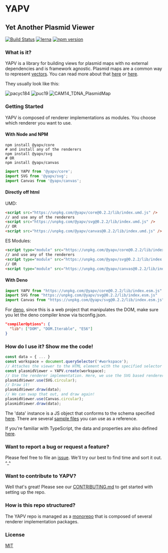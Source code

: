 # YAPV
## **Y**et **A**nother **P**lasmid **V**iewer

[![Build Status](https://travis-ci.com/mycql/yapv.svg?branch=master)](https://travis-ci.com/mycql/yapv)
[![lerna](https://img.shields.io/badge/maintained%20with-lerna-cc00ff.svg)](https://lerna.js.org/)
[![npm version](https://badge.fury.io/js/%40yapv%2Fcore.svg)](https://badge.fury.io/js/%40yapv%2Fcore)

### What is it?

YAPV is a library for building views for plasmid maps with no external dependencies and is framework agnostic. Plasmid maps are a common way to represent [vectors](https://en.wikipedia.org/wiki/Vector_%28molecular_biology%29). You can read more about that [here](https://bitesizebio.com/43119/the-beginners-guide-to-reading-plasmid-maps/) or [here](https://pediaa.com/how-to-read-a-plasmid-map/).

They usually look like this:

![pacyc184](https://www.bocascientific.com/images/pacyc184.gif "https://www.bocascientific.com/")
![puc19](https://www.bocascientific.com/images/puc19.gif "https://www.bocascientific.com/")
![CAM14_TDNA_PlasmidMap](http://2014.igem.org/wiki/images/thumb/0/09/CAM14_TDNA_PlasmidMap.png/180px-CAM14_TDNA_PlasmidMap.png "http://2014.igem.org")

### Getting Started
YAPV is composed of renderer implementations as modules. You choose which renderer you want to use.

#### With Node and NPM
```shell
npm install @yapv/core
# and install any of the renderers
npm install @yapv/svg
# OR
npm install @yapv/canvas
```
```javascript
import YAPV from '@yapv/core';
import SVG from '@yapv/svg';
import Canvas from '@yapv/canvas';
```

#### Directly off html
UMD:
```html
<script src="https://unpkg.com/@yapv/core@0.2.2/lib/index.umd.js" />
// and use any of the renderers
<script src="https://unpkg.com/@yapv/svg@0.2.2/lib/index.umd.js" />
// OR
<script src="https://unpkg.com/@yapv/canvas@0.2.2/lib/index.umd.js" />
```
ES Modules:
```html
<script type="module" src="https://unpkg.com/@yapv/core@0.2.2/lib/index.esm.js" />
// and use any of the renderers
<script type="module" src="https://unpkg.com/@yapv/svg@0.2.2/lib/index.esm.js" />
// OR
<script type="module" src="https://unpkg.com/@yapv/canvas@0.2.2/lib/index.esm.js" />
```

#### With Deno
```javascript
import YAPV from "https://unpkg.com/@yapv/core@0.2.2/lib/index.esm.js"
import SVG from "https://unpkg.com/@yapv/svg@0.2.2/lib/index.esm.js"
import Canvas from "https://unpkg.com/@yapv/svg@0.2.2/lib/index.esm.js"
```
For [deno](https://deno.land), since this is a web project that manipulates the DOM, make sure you let the deno compiler know via tsconfig.json.
```json
"compilerOptions": {
  "lib": ["DOM", "DOM.Iterable", "ES6"]
}
```

### How do I use it? Show me the code!
```typescript
const data = { ... }
const workspace = document.querySelector('#workspace');
// Attaches the viewer to the HTML element with the specified selector
const plasmidViewer = YAPV.create(workspace);
// Use the renderer implementation. Here, we use the SVG based renderer
plasmidViewer.use(SVG.circular);
// Draw it!
plasmidViewer.draw(data);
// We can swap that out, and draw again!
plasmidViewer.use(Canvas.circular);
plasmidViewer.draw(data);
```

The 'data' instance is a JS object that conforms to the schema specified [here](./packages/core/src/schema.json). There are several [sample files](./examples/data) you can use as a reference.


If you're familiar with TypeScript, the data and properties are also defined [here](./packages/core/src/models.ts).

### Want to report a bug or request a feature?
Please feel free to file an [issue](https://github.com/mycql/yapv/issues). We'll try our best to find time and sort it out. ^_^

### Want to contribute to YAPV?
Well that's great! Please see our [CONTRIBUTING.md](./CONTRIBUTING.md) to get started with setting up the repo.

### How is this repo structured?
The YAPV repo is managed as a [monorepo](https://en.wikipedia.org/wiki/Monorepo) that is composed of several renderer implementation packages.


### License
[MIT](./LICENSE)
